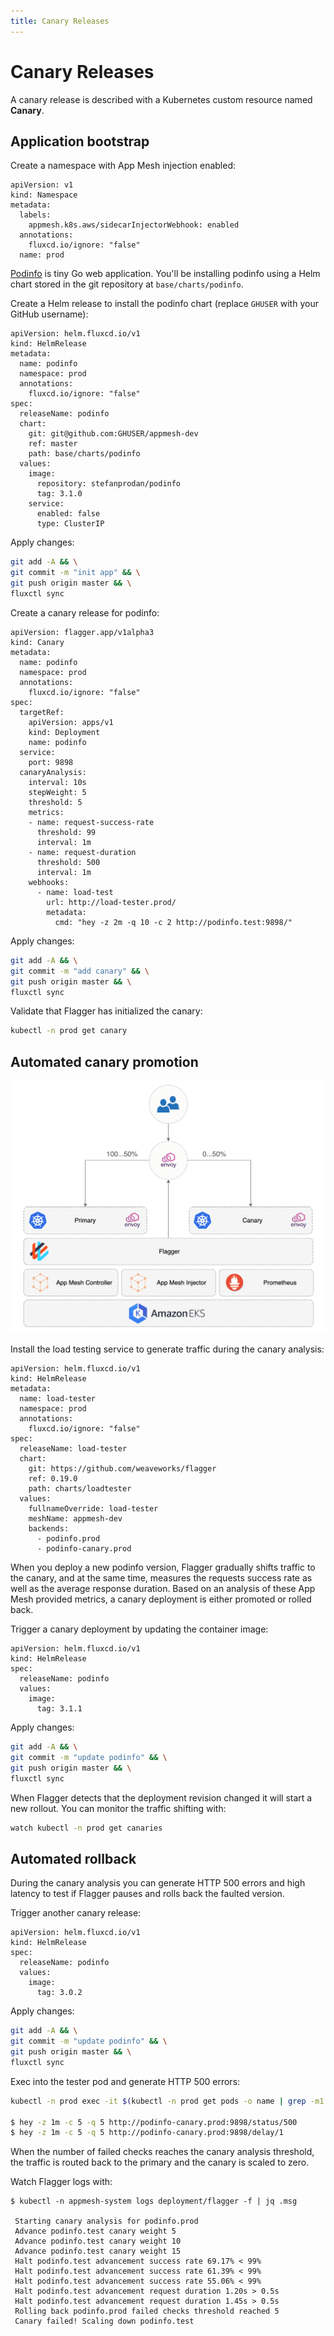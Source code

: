 ```yaml
---
title: Canary Releases
---
```


# Canary Releases

A canary release is described with a Kubernetes custom resource named **Canary**.

## Application bootstrap

Create a namespace with App Mesh injection enabled:

```yaml{5}
apiVersion: v1
kind: Namespace
metadata:
  labels:
    appmesh.k8s.aws/sidecarInjectorWebhook: enabled
  annotations:
    fluxcd.io/ignore: "false"
  name: prod
```

[Podinfo](http://github.com/stefanprodan/podinfo) is tiny Go web application.
You'll be installing podinfo using a Helm chart stored in the git repository at `base/charts/podinfo`.

Create a Helm release to install the podinfo chart
(replace `GHUSER` with your GitHub username):

```yaml{7,11,31}
apiVersion: helm.fluxcd.io/v1
kind: HelmRelease
metadata:
  name: podinfo
  namespace: prod
  annotations:
    fluxcd.io/ignore: "false"
spec:
  releaseName: podinfo
  chart:
    git: git@github.com:GHUSER/appmesh-dev
    ref: master
    path: base/charts/podinfo
  values:
    image:
      repository: stefanprodan/podinfo
      tag: 3.1.0
    service:
      enabled: false
      type: ClusterIP
```

Apply changes:

```sh
git add -A && \
git commit -m "init app" && \
git push origin master && \
fluxctl sync
```

Create a canary release for podinfo:

```yaml{7}
apiVersion: flagger.app/v1alpha3
kind: Canary
metadata:
  name: podinfo
  namespace: prod
  annotations:
    fluxcd.io/ignore: "false"
spec:
  targetRef:
    apiVersion: apps/v1
    kind: Deployment
    name: podinfo
  service:
    port: 9898
  canaryAnalysis:
    interval: 10s
    stepWeight: 5
    threshold: 5
    metrics:
    - name: request-success-rate
      threshold: 99
      interval: 1m
    - name: request-duration
      threshold: 500
      interval: 1m
    webhooks:
      - name: load-test
        url: http://load-tester.prod/
        metadata:
          cmd: "hey -z 2m -q 10 -c 2 http://podinfo.test:9898/"
```

Apply changes:

```sh
git add -A && \
git commit -m "add canary" && \
git push origin master && \
fluxctl sync
```

Validate that Flagger has initialized the canary:

```sh
kubectl -n prod get canary
```

## Automated canary promotion

![App Mesh Canary Release](/eks-appmesh-flagger-stack.png)

Install the load testing service to generate traffic during the canary analysis:

```yaml{7}
apiVersion: helm.fluxcd.io/v1
kind: HelmRelease
metadata:
  name: load-tester
  namespace: prod
  annotations:
    fluxcd.io/ignore: "false"
spec:
  releaseName: load-tester
  chart:
    git: https://github.com/weaveworks/flagger
    ref: 0.19.0
    path: charts/loadtester
  values:
    fullnameOverride: load-tester
    meshName: appmesh-dev
    backends:
      - podinfo.prod
      - podinfo-canary.prod
```

When you deploy a new podinfo version, Flagger gradually shifts traffic to the canary,
and at the same time, measures the requests success rate as well as the average response duration.
Based on an analysis of these App Mesh provided metrics, a canary deployment is either promoted or rolled back.

Trigger a canary deployment by updating the container image:

```yaml{7}
apiVersion: helm.fluxcd.io/v1
kind: HelmRelease
spec:
  releaseName: podinfo
  values:
    image:
      tag: 3.1.1
```

Apply changes:

```sh
git add -A && \
git commit -m "update podinfo" && \
git push origin master && \
fluxctl sync
```

When Flagger detects that the deployment revision changed it will start a new rollout.
You can monitor the traffic shifting with:

```sh
watch kubectl -n prod get canaries
```

## Automated rollback

During the canary analysis you can generate HTTP 500 errors and high latency to test if Flagger pauses and
rolls back the faulted version.

Trigger another canary release:

```yaml{7}
apiVersion: helm.fluxcd.io/v1
kind: HelmRelease
spec:
  releaseName: podinfo
  values:
    image:
      tag: 3.0.2
```

Apply changes:

```sh
git add -A && \
git commit -m "update podinfo" && \
git push origin master && \
fluxctl sync
```

Exec into the tester pod and generate HTTP 500 errors:

```sh
kubectl -n prod exec -it $(kubectl -n prod get pods -o name | grep -m1 load-tester | cut -d'/' -f 2) bash

$ hey -z 1m -c 5 -q 5 http://podinfo-canary.prod:9898/status/500
$ hey -z 1m -c 5 -q 5 http://podinfo-canary.prod:9898/delay/1
```

When the number of failed checks reaches the canary analysis threshold, the traffic is routed back to the primary and 
the canary is scaled to zero.

Watch Flagger logs with:

```
$ kubectl -n appmesh-system logs deployment/flagger -f | jq .msg

 Starting canary analysis for podinfo.prod
 Advance podinfo.test canary weight 5
 Advance podinfo.test canary weight 10
 Advance podinfo.test canary weight 15
 Halt podinfo.test advancement success rate 69.17% < 99%
 Halt podinfo.test advancement success rate 61.39% < 99%
 Halt podinfo.test advancement success rate 55.06% < 99%
 Halt podinfo.test advancement request duration 1.20s > 0.5s
 Halt podinfo.test advancement request duration 1.45s > 0.5s
 Rolling back podinfo.prod failed checks threshold reached 5
 Canary failed! Scaling down podinfo.test
```




